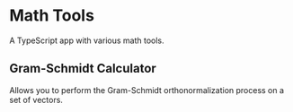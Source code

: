 # Math Tools

A TypeScript app with various math tools.

## Gram-Schmidt Calculator

Allows you to perform the Gram-Schmidt orthonormalization process on a set of vectors.
